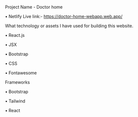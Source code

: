 Project Name - Doctor home

• Netlify Live link:- https://doctor-home-webapp.web.app/

What technology or assets I have used for building this website.

• React.js

• JSX

• Bootstrap

• CSS

• Fontawesome

Frameworks

• Bootstrap

• Tailwind

• React
